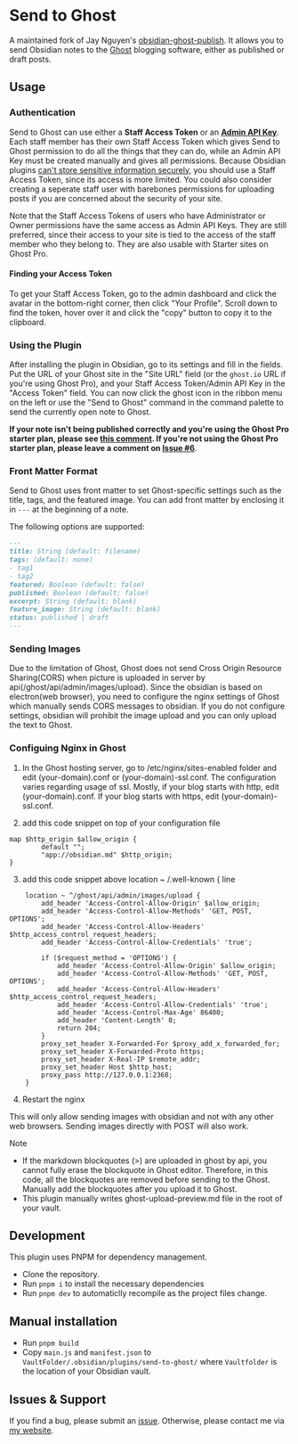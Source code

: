 # Send to Ghost

A maintained fork of Jay Nguyen's [obsidian-ghost-publish](https://github.com/jaynguyens/obsidian-ghost-publish). It allows you to send Obsidian notes to the [Ghost](https://ghost.org) blogging software, either as published or draft posts.

## Usage

### Authentication
Send to Ghost can use either a **Staff Access Token** or an **[Admin API Key](https://ghost.org/integrations/custom-integrations/)**. Each staff member has their own Staff Access Token which gives Send to Ghost permission to do all the things that they can do, while an Admin API Key must be created manually and gives all permissions. Because Obsidian plugins [can't store sensitive information securely](https://forum.obsidian.md/t/a-place-for-plugins-sensitive-data/18308), you should use a Staff Access Token, since its access is more limited. You could also consider creating a seperate staff user with barebones permissions for uploading posts if you are concerned about the security of your site.

Note that the Staff Access Tokens of users who have Administrator or Owner permissions have the same access as Admin API Keys. They are still preferred, since their access to your site is tied to the access of the staff member who they belong to. They are also usable with Starter sites on Ghost Pro.

#### Finding your Access Token
To get your Staff Access Token, go to the admin dashboard and click the avatar in the bottom-right corner, then click "Your Profile". Scroll down to find the token, hover over it and click the "copy" button to copy it to the clipboard.

### Using the Plugin
After installing the plugin in Obsidian, go to its settings and fill in the fields. Put the URL of your Ghost site in the "Site URL" field (or the `ghost.io` URL if you're using Ghost Pro), and your Staff Access Token/Admin API Key in the "Access Token" field. You can now click the ghost icon in the ribbon menu on the left or use the "Send to Ghost" command in the command palette to send the currently open note to Ghost.

**If your note isn't being published correctly and you're using the Ghost Pro starter plan, please see [this comment](https://github.com/Southpaw1496/obsidian-send-to-ghost/issues/6#issuecomment-3079441691). If you're not using the Ghost Pro starter plan, please leave a comment on [Issue #6](https://github.com/Southpaw1496/obsidian-send-to-ghost/issues/6)**.

### Front Matter Format

Send to Ghost uses front matter to set Ghost-specific settings such as the title, tags, and the featured image. You can add front matter by enclosing it in `---` at the beginning of a note.

The following options are supported:

```md
---
title: String (default: filename)
tags: (default: none)
- tag1
- tag2
featured: Boolean (default: false)
published: Boolean (default: false)
excerpt: String (default: blank)
feature_image: String (default: blank)
status: published | draft
---
```
### Sending Images

Due to the limitation of Ghost, Ghost does not send Cross Origin Resource Sharing(CORS) when picture is uploaded in server by api(/ghost/api/admin/images/upload). Since the obsidian is based on electron(web browser), you need to configure the nginx settings of Ghost which manually sends CORS messages to obsidian. If you do not configure settings, obsidian will prohibit the image upload and you can only upload the text to Ghost.

### Configuing Nginx in Ghost

1. In the Ghost hosting server, go to /etc/nginx/sites-enabled folder and edit (your-domain).conf or (your-domain)-ssl.conf.
The configuration varies regarding usage of ssl. Mostly, if your blog starts with http, edit (your-domain).conf. If your blog starts with https, edit (your-domain)-ssl.conf.

2. add this code snippet on top of your configuration file
```
map $http_origin $allow_origin {
        default "";
        "app://obsidian.md" $http_origin;
}
```

3. add this code snippet above location ~ /.well-known { line

```
    location ~ ^/ghost/api/admin/images/upload {
        add_header 'Access-Control-Allow-Origin' $allow_origin;
        add_header 'Access-Control-Allow-Methods' 'GET, POST, OPTIONS';
        add_header 'Access-Control-Allow-Headers' $http_access_control_request_headers;
        add_header 'Access-Control-Allow-Credentials' 'true';

        if ($request_method = 'OPTIONS') {
            add_header 'Access-Control-Allow-Origin' $allow_origin;
            add_header 'Access-Control-Allow-Methods' 'GET, POST, OPTIONS';
            add_header 'Access-Control-Allow-Headers' $http_access_control_request_headers;
            add_header 'Access-Control-Allow-Credentials' 'true';
            add_header 'Access-Control-Max-Age' 86400;
            add_header 'Content-Length' 0;
            return 204;
        }
        proxy_set_header X-Forwarded-For $proxy_add_x_forwarded_for;
        proxy_set_header X-Forwarded-Proto https;
        proxy_set_header X-Real-IP $remote_addr;
        proxy_set_header Host $http_host;
        proxy_pass http://127.0.0.1:2368;
    }
```

4. Restart the nginx

This will only allow sending images with obsidian and not with any other web browsers. Sending images directly with POST will also work.

> [!note]
> - If the markdown blockquotes (>) are uploaded in ghost by api, you cannot fully erase the blockquote in Ghost editor. 
> Therefore, in this code, all the blockquotes are removed before sending to the Ghost.  
> Manually add the blockquotes after you upload it to Ghost.
> - This plugin manually writes ghost-upload-preview.md file in the root of your vault.

## Development

This plugin uses PNPM for dependency management.

-   Clone the repository.
-   Run `pnpm i` to install the necessary dependencies
-   Run `pnpm dev` to automaticlly recompile as the project files change.

## Manual installation

-   Run `pnpm build`
-   Copy `main.js` and `manifest.json` to `VaultFolder/.obsidian/plugins/send-to-ghost/` where `Vaultfolder` is the location of your Obsidian vault.

## Issues & Support

If you find a bug, please submit an [issue](https://github.com/Southpaw1496/obsidian-send-to-ghost). Otherwise, please contact me via [my website](https://southpaw1496.me).
